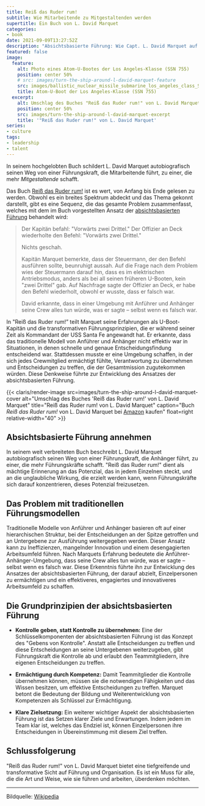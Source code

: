 ```yaml
---
title: Reiß das Ruder rum!
subtitle: Wie Mitarbeitende zu Mitgestaltenden werden
supertitle: Ein Buch von L. David Marquet
categories:
- book
date: 2021-09-09T13:27:52Z
description: "Absichtsbasierte Führung: Wie Capt. L. David Marquet auf einem US-U-Boot ein neues Paradigma entwickelte, um Mitarbeitende in Mitgestaltende zu verwandeln"
featured: false
image:
  feature:
    alt: Photo eines Atom-U-Bootes der Los Angeles-Klasse (SSN 755)
    position: center 50%
    # src: images/turn-the-ship-around-l-david-marquet-feature
    src: images/ballistic_nuclear_missile_submarine_los_angeles_class_SSN-755
    title: Atom-U-Boot der Los Angeles-Klasse (SSN 755)
  excerpt:
    alt: Umschlag des Buches "Reiß das Ruder rum!" von L. David Marquet
    position: center 50%
    src: images/turn-the-ship-around-l-david-marquet-excerpt
    title: '"Reiß das Ruder rum!" von L. David Marquet'
series:
- culture
tags:
- leadership
- talent
---
```


In seinem hochgelobten Buch schildert L. David Marquet autobiografisch seinen Weg von einer Führungskraft, die Mitarbeitende führt, zu einer, die mehr *Mitgestaltende* schafft.

Das Buch [Reiß das Ruder rum!](https://www.amazon.com/gp/product/1591846404?ie=UTF8&tag=shzq-20&camp=1789&linkCode=xm2&creativeASIN=1591846404 'Affiliate-Link zum Kauf des Buches bei Amazon') ist es wert, von Anfang bis Ende gelesen zu werden. Obwohl es ein breites Spektrum abdeckt und das Thema gekonnt darstellt, gibt es eine Sequenz, die das gesamte Problem zusammenfasst, welches mit dem im Buch vorgestellten Ansatz der [absichtsbasierten Führung](https://www.ibli.com/ 'L. David Marquets Webseite zur absichtsbasierten Führung') behandelt wird:

> Der Kapitän befahl: "Vorwärts zwei Drittel." Der Offizier an Deck wiederholte den Befehl: "Vorwärts zwei Drittel."
>
> Nichts geschah.
>
> Kapitän Marquet bemerkte, dass der Steuermann, der den Befehl ausführen sollte, beunruhigt aussah. Auf die Frage nach dem Problem wies der Steuermann darauf hin, dass es im elektrischen Antriebsmodus, anders als bei all seinen früheren U-Booten, kein "zwei Drittel" gab. Auf Nachfrage sagte der Offizier an Deck, er habe den Befehl wiederholt, obwohl er wusste, dass er falsch war.
>
> David erkannte, dass in einer Umgebung mit Anführer und Anhänger seine Crew alles tun würde, was er sagte – selbst wenn es falsch war.

In "Reiß das Ruder rum!” teilt Marquet seine Erfahrungen als U-Boot-Kapitän und die transformativen Führungsprinzipien, die er während seiner Zeit als Kommandant der USS Santa Fe angewandt hat. Er erkannte, dass das traditionelle Modell von Anführer und Anhänger nicht effektiv war in Situationen, in denen schnelle und genaue Entscheidungsfindung entscheidend war. Stattdessen musste er eine Umgebung schaffen, in der sich jedes Crewmitglied ermächtigt fühlte, Verantwortung zu übernehmen und Entscheidungen zu treffen, die der Gesamtmission zugutekommen würden. Diese Denkweise führte zur Entwicklung des Ansatzes der absichtsbasierten Führung.

{{< claris/render-image src=images/turn-the-ship-around-l-david-marquet-cover alt="Umschlag des Buches 'Reiß das Ruder rum!' von L. David Marquet" title="Reiß das Ruder rum! von L. David Marquet" caption="Buch *Reiß das Ruder rum!* von L.&nbsp;David Marquet bei [Amazon](https://www.amazon.de/Rei%C3%9F-das-Ruder-rum-Mitgestaltern/dp/3864907373/?ie=UTF8&tag=shzq-20&camp=1789&linkCode=xm2&creativeASIN=1591846404 'Affiliate link to buy the book at Amazon') kaufen" float=right relative-width="40" >}}

## Absichtsbasierte Führung annehmen

In seinem weit verbreiteten Buch beschreibt L. David Marquet autobiografisch seinen Weg von einer Führungskraft, die Anhänger führt, zu einer, die mehr Führungskräfte schafft. "Reiß das Ruder rum!" dient als mächtige Erinnerung an das Potenzial, das in jedem Einzelnen steckt, und an die unglaubliche Wirkung, die erzielt werden kann, wenn Führungskräfte sich darauf konzentrieren, dieses Potenzial freizusetzen.

## Das Problem mit traditionellen Führungsmodellen

Traditionelle Modelle von Anführer und Anhänger basieren oft auf einer hierarchischen Struktur, bei der Entscheidungen an der Spitze getroffen und an Untergebene zur Ausführung weitergegeben werden. Dieser Ansatz kann zu Ineffizienzen, mangelnder Innovation und einem desengagierten Arbeitsumfeld führen. Nach Marquets Erfahrung bedeutete die Anführer-Anhänger-Umgebung, dass seine Crew alles tun würde, was er sagte – selbst wenn es falsch war. Diese Erkenntnis führte ihn zur Entwicklung des Ansatzes der absichtsbasierten Führung, der darauf abzielt, Einzelpersonen zu ermächtigen und ein effektiveres, engagiertes und innovativeres Arbeitsumfeld zu schaffen.

## Die Grundprinzipien der absichtsbasierten Führung

* **Kontrolle geben, statt Kontrolle zu übernehmen:** Eine der Schlüsselkomponenten der absichtsbasierten Führung ist das Konzept des "Gebens von Kontrolle". Anstatt alle Entscheidungen zu treffen und diese Entscheidungen an seine Untergebenen weiterzugeben, gibt Führungskraft die Kontrolle ab und erlaubt den Teammitgliedern, ihre eigenen Entscheidungen zu treffen.

* **Ermächtigung durch Kompetenz:** Damit Teammitglieder die Kontrolle übernehmen können, müssen sie die notwendigen Fähigkeiten und das Wissen besitzen, um effektive Entscheidungen zu treffen. Marquet betont die Bedeutung der Bildung und Weiterentwicklung von Kompetenzen als Schlüssel zur Ermächtigung.

* **Klare Zielsetzung:** Ein weiterer wichtiger Aspekt der absichtsbasierten Führung ist das Setzen klarer Ziele und Erwartungen. Indem jedem im Team klar ist, welches das Endziel ist, können Einzelpersonen ihre Entscheidungen in Übereinstimmung mit diesem Ziel treffen.

## Schlussfolgerung

"Reiß das Ruder rum!" von L. David Marquet bietet eine tiefgreifende und transformative Sicht auf Führung und Organisation. Es ist ein Muss für alle, die die Art und Weise, wie sie führen und arbeiten, überdenken möchten.

----
Bildquelle: [Wikipedia](https://en.wikipedia.org/wiki/Columbia-class_submarine)
